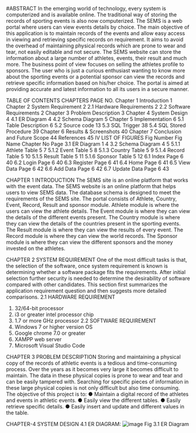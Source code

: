 #ABSTRACT
In the emerging world of technology, every system is computerized and is available
online. The traditional way of storing the records of sporting events is also now
computerized. The SEMS is a web portal where users can view events details by choice.
The main objective of this application is to maintain records of the events and allow
easy access in viewing and retrieving specific records on requirement. It aims to avoid
the overhead of maintaining physical records which are prone to wear and tear, not easily
editable and not secure. The SEMS website can store the information about a large
number of athletes, events, their result and much more. The business point of view
focuses on selling the athletes profile to sponsors. The user who is just a curious
enthusiast wanting to know more about the sporting events or a potential sponsor can
view the records and retrieve specific information based on his/her choice. The portal is
aimed at providing accurate and latest information to all its users in a secure manner.

TABLE OF CONTENTS
CHAPTERS PAGE NO.
Chapter 1 Introduction 1
Chapter 2 System Requirement 2
2.1 Hardware Requirements 2
2.2 Software Requirements 2
Chapter 3 Problem Description 3
Chapter 4 System Design 4
4.1 ER Diagram 4
4.2 Schema Diagram 5
Chapter 5 Implementation 6
5.1 Table Description 6
5.2 Source code 13
5.3 SQL Trigger 38
5.4 SQL Stored Procedure 39
Chapter 6 Results & Screenshots 40
Chapter 7 Conclusion and Future Scope 44
References 45
IV
LIST OF FIGURES
Fig Number Fig Name Chapter No Page
3.1 ER Diagram 1 4
3.2 Schema Diagram 4 5
5.1.1 Athlete Table 5 7
5.1.2 Event Table 5 8
5.1.3 Country Table 5 9
5.1.4 Record Table 5 10
5.1.5 Result Table 5 11
5.1.6 Sponsor Table 5 12
6.1 Index Page 6 40
6.2 Login Page 6 40
6.3 Register Page 6 41
6.4 Home Page 6 41
6.5 View Data Page 6 42
6.6 Add Data Page 6 42
6.7 Update Data Page 6 43

CHAPTER 1
INTRODUCTION
The SEMS site is an online platform that works with the event data. The SEMS website
is an online platform that helps users to view SEMS data. The database schema is
designed to meet the requirements of the SEMS site. The portal consists of Athlete,
Country, Event, Record, Result and sponsor module. Athlete module is where the users
can view the athlete details. The Event module is where they can view the details of the
different events present. The Country module is where they can view the details of the
countries present in the sporting events. The Result module is where they can view the
results of every event. The Record module is where they can view the world records.
The Sponsor module is where they can view the different sponsors and the money
invested on the athletes.

CHAPTER 2
SYSTEM REQUIREMENT
One of the most difficult tasks is that, the selection of the software, once system
requirement is known is determining whether a software package fits the requirements.
After initial selection further security is needed to determine the desirability of software
compared with other candidates. This section first summarizes the application requirement
question and then suggests more detailed comparisons.
2.1 HARDWARE REQUIREMENT
1. 32/64-bit processor
2. i3 or greater intel processor chip
3. 1.7 or more GHz processor
2.2 SOFTWARE REQUIREMENT
1. Windows 7 or higher version OS
2. Google chrome 7.0 or greater
3. XAMPP web server
4. Microsoft Visual Studio Code

CHAPTER 3
PROBLEM DESCRIPTION
Storing and maintaining a physical copy of the records of athletic events is a tedious and
time-consuming process. Over the years as it becomes very large it becomes difficult to
maintain. The data in these physical copies is prone to wear and tear and can be easily
tampered with. Searching for specific pieces of information in these large physical
copies is not only difficult but also time consuming.
The objective of this project is to:
● Maintain a digital record of the athletes and events in athletic events.
● Easily view the different tables.
● Easily retrieve specific details.
● Easily insert and update and different values in the table.

CHAPTER-4
SYSTEM DESIGN
4.1 ER DIAGRAM:
![image](https://github.com/agnivon/SEMS/assets/122620788/15a17881-4039-4011-a331-e76647535c1c)
Fig 3.1 ER Diagram
